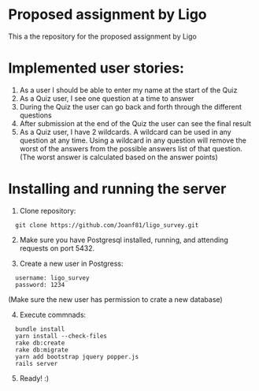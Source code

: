 # Proposed assignment by Ligo

This a the repository for the proposed assignment by Ligo

# Implemented user stories:

1. As a user I should be able to enter my name at the start of the Quiz
2. As a Quiz user, I see one question at a time to answer
3. During the Quiz the user can go back and forth through the different
questions
4. After submission at the end of the Quiz the user can see the final result
5. As a Quiz user, I have 2 wildcards. A wildcard can be used in any question at any time. Using a wildcard in any question will remove the worst of the answers from the possible answers list of that question. (The worst answer is calculated based on the answer points)

# Installing and running the server

1. Clone repository:
```
  git clone https://github.com/Joanf81/ligo_survey.git
```

2. Make sure you have Postgresql installed, running, and attending requests on port 5432.

3. Create a new user in Postgress:
```
  username: ligo_survey
  password: 1234
```
(Make sure the new user has permission to crate a new database)

4. Execute commnads:
```
  bundle install
  yarn install --check-files
  rake db:create
  rake db:migrate
  yarn add bootstrap jquery popper.js
  rails server
 ```
 
 5. Ready! :)




